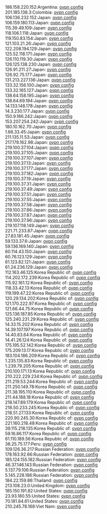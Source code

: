 186.158.220.152:Argentina: [ovpn config](vpn/186_158_220_152.ovpn)  
201.185.138.3:Colombia: [ovpn config](vpn/201_185_138_3.ovpn)  
106.136.232.152:Japan: [ovpn config](vpn/106_136_232_152.ovpn)  
106.159.180.113:Japan: [ovpn config](vpn/106_159_180_113.ovpn)  
115.39.49.109:Japan: [ovpn config](vpn/115_39_49_109.ovpn)  
118.106.1.118:Japan: [ovpn config](vpn/118_106_1_118.ovpn)  
119.150.83.154:Japan: [ovpn config](vpn/119_150_83_154.ovpn)  
121.103.21.26:Japan: [ovpn config](vpn/121_103_21_26.ovpn)  
122.208.194.129:Japan: [ovpn config](vpn/122_208_194_129.ovpn)  
125.52.118.171:Japan: [ovpn config](vpn/125_52_118_171.ovpn)  
126.110.119.30:Japan: [ovpn config](vpn/126_110_119_30.ovpn)  
126.125.138.230:Japan: [ovpn config](vpn/126_125_138_230.ovpn)  
126.91.211.27:Japan: [ovpn config](vpn/126_91_211_27.ovpn)  
126.92.75.177:Japan: [ovpn config](vpn/126_92_75_177.ovpn)  
131.213.227.136:Japan: [ovpn config](vpn/131_213_227_136.ovpn)  
133.32.156.100:Japan: [ovpn config](vpn/133_32_156_100.ovpn)  
133.32.165.127:Japan: [ovpn config](vpn/133_32_165_127.ovpn)  
138.64.158.195:Japan: [ovpn config](vpn/138_64_158_195.ovpn)  
138.64.69.194:Japan: [ovpn config](vpn/138_64_69_194.ovpn)  
14.133.148.178:Japan: [ovpn config](vpn/14_133_148_178.ovpn)  
14.3.230.177:Japan: [ovpn config](vpn/14_3_230_177.ovpn)  
150.9.166.242:Japan: [ovpn config](vpn/150_9_166_242.ovpn)  
153.207.254.242:Japan: [ovpn config](vpn/153_207_254_242.ovpn)  
180.10.162.70:Japan: [ovpn config](vpn/180_10_162_70.ovpn)  
1.66.33.45:Japan: [ovpn config](vpn/1_66_33_45.ovpn)  
211.135.11.53:Japan: [ovpn config](vpn/211_135_11_53.ovpn)  
217.178.162.98:Japan: [ovpn config](vpn/217_178_162_98.ovpn)  
219.100.37.104:Japan: [ovpn config](vpn/219_100_37_104.ovpn)  
219.100.37.105:Japan: [ovpn config](vpn/219_100_37_105.ovpn)  
219.100.37.107:Japan: [ovpn config](vpn/219_100_37_107.ovpn)  
219.100.37.13:Japan: [ovpn config](vpn/219_100_37_13.ovpn)  
219.100.37.177:Japan: [ovpn config](vpn/219_100_37_177.ovpn)  
219.100.37.182:Japan: [ovpn config](vpn/219_100_37_182.ovpn)  
219.100.37.19:Japan: [ovpn config](vpn/219_100_37_19.ovpn)  
219.100.37.31:Japan: [ovpn config](vpn/219_100_37_31.ovpn)  
219.100.37.49:Japan: [ovpn config](vpn/219_100_37_49.ovpn)  
219.100.37.51:Japan: [ovpn config](vpn/219_100_37_51.ovpn)  
219.100.37.55:Japan: [ovpn config](vpn/219_100_37_55.ovpn)  
219.100.37.58:Japan: [ovpn config](vpn/219_100_37_58.ovpn)  
219.100.37.86:Japan: [ovpn config](vpn/219_100_37_86.ovpn)  
219.100.37.87:Japan: [ovpn config](vpn/219_100_37_87.ovpn)  
219.100.37.96:Japan: [ovpn config](vpn/219_100_37_96.ovpn)  
219.107.118.149:Japan: [ovpn config](vpn/219_107_118_149.ovpn)  
221.71.233.87:Japan: [ovpn config](vpn/221_71_233_87.ovpn)  
27.83.181.45:Japan: [ovpn config](vpn/27_83_181_45.ovpn)  
59.133.37.6:Japan: [ovpn config](vpn/59_133_37_6.ovpn)  
59.136.169.140:Japan: [ovpn config](vpn/59_136_169_140.ovpn)  
60.114.43.150:Japan: [ovpn config](vpn/60_114_43_150.ovpn)  
60.76.123.129:Japan: [ovpn config](vpn/60_76_123_129.ovpn)  
61.123.82.121:Japan: [ovpn config](vpn/61_123_82_121.ovpn)  
61.24.236.129:Japan: [ovpn config](vpn/61_24_236_129.ovpn)  
112.163.46.125:Korea Republic of: [ovpn config](vpn/112_163_46_125.ovpn)  
114.202.172.239:Korea Republic of: [ovpn config](vpn/114_202_172_239.ovpn)  
115.92.161.12:Korea Republic of: [ovpn config](vpn/115_92_161_12.ovpn)  
118.33.42.13:Korea Republic of: [ovpn config](vpn/118_33_42_13.ovpn)  
119.199.47.22:Korea Republic of: [ovpn config](vpn/119_199_47_22.ovpn)  
120.29.134.202:Korea Republic of: [ovpn config](vpn/120_29_134_202.ovpn)  
121.170.222.97:Korea Republic of: [ovpn config](vpn/121_170_222_97.ovpn)  
121.66.44.75:Korea Republic of: [ovpn config](vpn/121_66_44_75.ovpn)  
125.136.187.85:Korea Republic of: [ovpn config](vpn/125_136_187_85.ovpn)  
125.240.231.29:Korea Republic of: [ovpn config](vpn/125_240_231_29.ovpn)  
14.33.15.202:Korea Republic of: [ovpn config](vpn/14_33_15_202.ovpn)  
14.39.107.197:Korea Republic of: [ovpn config](vpn/14_39_107_197.ovpn)  
14.40.83.64:Korea Republic of: [ovpn config](vpn/14_40_83_64.ovpn)  
14.41.26.124:Korea Republic of: [ovpn config](vpn/14_41_26_124.ovpn)  
175.195.52.142:Korea Republic of: [ovpn config](vpn/175_195_52_142.ovpn)  
175.209.13.17:Korea Republic of: [ovpn config](vpn/175_209_13_17.ovpn)  
183.104.186.209:Korea Republic of: [ovpn config](vpn/183_104_186_209.ovpn)  
1.235.135.83:Korea Republic of: [ovpn config](vpn/1_235_135_83.ovpn)  
1.239.79.205:Korea Republic of: [ovpn config](vpn/1_239_79_205.ovpn)  
210.100.171.13:Korea Republic of: [ovpn config](vpn/210_100_171_13.ovpn)  
210.222.229.234:Korea Republic of: [ovpn config](vpn/210_222_229_234.ovpn)  
211.219.53.244:Korea Republic of: [ovpn config](vpn/211_219_53_244.ovpn)  
211.250.149.78:Korea Republic of: [ovpn config](vpn/211_250_149_78.ovpn)  
211.38.195.110:Korea Republic of: [ovpn config](vpn/211_38_195_110.ovpn)  
211.44.188.18:Korea Republic of: [ovpn config](vpn/211_44_188_18.ovpn)  
218.147.89.179:Korea Republic of: [ovpn config](vpn/218_147_89_179.ovpn)  
218.50.233.245:Korea Republic of: [ovpn config](vpn/218_50_233_245.ovpn)  
218.51.27.133:Korea Republic of: [ovpn config](vpn/218_51_27_133.ovpn)  
220.90.245.30:Korea Republic of: [ovpn config](vpn/220_90_245_30.ovpn)  
221.160.218.48:Korea Republic of: [ovpn config](vpn/221_160_218_48.ovpn)  
39.115.218.135:Korea Republic of: [ovpn config](vpn/39_115_218_135.ovpn)  
59.16.86.117:Korea Republic of: [ovpn config](vpn/59_16_86_117.ovpn)  
61.110.189.56:Korea Republic of: [ovpn config](vpn/61_110_189_56.ovpn)  
38.25.75.177:Peru: [ovpn config](vpn/38_25_75_177.ovpn)  
109.126.36.217:Russian Federation: [ovpn config](vpn/109_126_36_217.ovpn)  
178.163.92.66:Russian Federation: [ovpn config](vpn/178_163_92_66.ovpn)  
185.124.155.182:Russian Federation: [ovpn config](vpn/185_124_155_182.ovpn)  
46.37.146.143:Russian Federation: [ovpn config](vpn/46_37_146_143.ovpn)  
5.137.79.106:Russian Federation: [ovpn config](vpn/5_137_79_106.ovpn)  
5.145.228.186:Russian Federation: [ovpn config](vpn/5_145_228_186.ovpn)  
184.22.159.86:Thailand: [ovpn config](vpn/184_22_159_86.ovpn)  
213.108.23.0:United Kingdom: [ovpn config](vpn/213_108_23_0.ovpn)  
185.150.191.82:United States: [ovpn config](vpn/185_150_191_82.ovpn)  
23.93.180.55:United States: [ovpn config](vpn/23_93_180_55.ovpn)  
70.181.84.61:United States: [ovpn config](vpn/70_181_84_61.ovpn)  
210.245.78.168:Viet Nam: [ovpn config](vpn/210_245_78_168.ovpn)  
